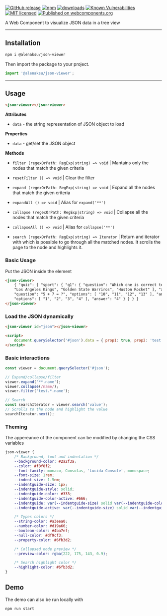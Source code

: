 [![GitHub release](https://img.shields.io/github/v/release/alenaksu/json-viewer.svg)](https://github.com/alenaksu/json-viewer/releases)
[![npm](https://badgen.net/npm/v/@alenaksu/json-viewer)](https://www.npmjs.com/package/@alenaksu/json-viewer)
[![downloads](https://badgen.net/npm/dt/@alenaksu/json-viewer)](https://www.npmjs.com/package/@alenaksu/json-viewer)
[![Known Vulnerabilities](https://snyk.io/test/npm/@alenaksu/json-viewer/badge.svg)](https://snyk.io/test/npm/@alenaksu/json-viewer)
[![MIT licensed](https://img.shields.io/badge/license-MIT-blue.svg)](https://raw.githubusercontent.com/alenaksu/json-viewer/master/LICENSE)
[![Published on webcomponents.org](https://img.shields.io/badge/webcomponents.org-published-blue.svg)](https://www.webcomponents.org/element/@alenaksu/json-viewer)

A Web Component to visualize JSON data in a tree view

---

## Installation

```sh
npm i @alenaksu/json-viewer
```

Then import the package to your project.

```js
import '@alenaksu/json-viewer';
```

---

## Usage

```html
<json-viewer></json-viewer>
```

**Attributes**

-   `data` - the string representation of JSON object to load

**Properties**

-   `data` - get/set the JSON object

**Methods**

-   `filter (regexOrPath: RegExp|string) => void` | Mantains only the nodes that match the given criteria
-   `resetFilter () => void` | Clear the filter

-   `expand (regexOrPath: RegExp|string) => void` | Expand all the nodes that match the given criteria
-   `expandAll () => void` | Alias for `expand('**')`

-   `collapse (regexOrPath: RegExp|string) => void` | Collapse all the nodes that match the given criteria
-   `collapseAll () => void` | Alias for `collapse('**')`

-   `search (regexOrPath: RegExp|string) => Iterator` | Return and iterator with which is possible to go through all the matched nodes. It scrolls the page to the node and highlights it.

### Basic Usage

Put the JSON inside the element

```html
<json-viewer>
    { "quiz": { "sport": { "q1": { "question": "Which one is correct team name in NBA?", "options": [ "New York Bulls",
    "Los Angeles Kings", "Golden State Warriros", "Huston Rocket" ], "answer": "Huston Rocket" } }, "maths": { "q1": {
    "question": "5 + 7 = ?", "options": [ "10", "11", "12", "13" ], "answer": "12" }, "q2": { "question": "12 - 8 = ?",
    "options": [ "1", "2", "3", "4" ], "answer": "4" } } } }
</json-viewer>
```

### Load the JSON dynamically

```html
<json-viewer id="json"></json-viewer>

<script>
    document.querySelector('#json').data = { prop1: true, prop2: 'test' };
</script>
```

### Basic interactions

```js
const viewer = document.querySelector('#json');

// Expand/collapse/filter
viewer.expand('**.name');
viewer.collapse(/name/);
viewer.filter('test.*.name');

// Search
const searchIterator = viewer.search('value');
// Scrolls to the node and highlight the value
searchIterator.next();
```

### Theming

The appereance of the component can be modified by changing the CSS variables

```css
json-viewer {
    /* Background, font and indentation */
    --background-color: #2a2f3a;
    --color: #f8f8f2;
    --font-family: monaco, Consolas, 'Lucida Console', monospace;
    --font-size: 1rem;
    --indent-size: 1.5em;
    --indentguide-size: 1px;
    --indentguide-style: solid;
    --indentguide-color: #333;
    --indentguide-color-active: #666;
    --indentguide: var(--indentguide-size) solid var(--indentguide-color);
    --indentguide-active: var(--indentguide-size) solid var(--indentguide-color-active);

    /* Types colors */
    --string-color: #a3eea0;
    --number-color: #d19a66;
    --boolean-color: #4ba7ef;
    --null-color: #df9cf3;
    --property-color: #6fb3d2;

    /* Collapsed node preview */
    --preview-color: rgba(222, 175, 143, 0.9);

    /* Search highlight color */
    --highlight-color: #6fb3d2;
}
```

## Demo

The demo can also be run locally with

```sh
npm run start
```
